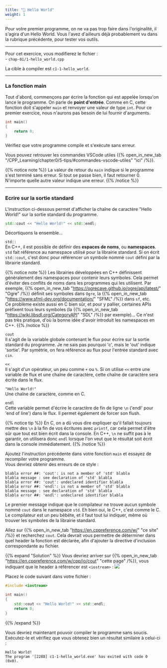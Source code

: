 ```yaml
---
title: "👋 Hello World"
weight: 1
---
```


Pour votre premier programme, on ne va pas trop faire dans l'originalité, il s'agira d'un Hello World.
Vous l'avez d'ailleurs déjà probablement vu dans la rubrique précédente, pour tester vos outils.

---

Pour cet exercice, vous modifierez le fichier :\
\- `chap-01/1-hello_world.cpp`

La cible à compiler est `c1-1-hello_world`.

---

### La fonction main

Tout d'abord, commençons par écrire la fonction qui est appelée lorsqu'on lance le programme. On parle de **point d'entrée**. Comme en C, cette fonction doit s'appeler `main` et renvoyer une valeur de type `int`. Pour ce premier exercice, nous n'aurons pas besoin de lui fournir d'arguments.

```cpp
int main()
{
    return 0;
}
```

Vérifiez que votre programme compile et s'exécute sans erreur.

Vous pouvez retrouver les commandes VSCode utiles {{% open_in_new_tab "/CPP_Learning/chapter0/5-tips/#commandes-vscode-utiles" "ici" /%}}.

{{% notice note %}}
La valeur de retour du `main` indique si le programme s'est terminé sans erreur. Si tout se passe bien, il faut retourner 0. N'importe quelle autre valeur indique une erreur.
{{% /notice %}}

---

### Ecrire sur la sortie standard

L'instruction ci-dessous permet d'afficher la chaîne de caractère "Hello World!" sur la sortie standard du programme. 
```cpp
std::cout << "Hello World!" << std::endl;
```

Décortiquons la ensemble...

`std::`\
En C++, il est possible de définir des **espaces de noms**, ou **namespaces**.\
`std` fait référence au namespace utilisé pour la librairie standard.
Si on écrit `std::cout`, c'est donc pour référencer un symbole nommé `cout` défini par la librairie standard.

{{% notice note %}}
Les librairies développées en C++ définissent généralement des namespaces pour contenir leurs symboles. Cela permet d'éviter des conflits de noms dans les programmes qui les utilisent. Par exemple, {{% open_in_new_tab "https://ogrecave.github.io/ogre/api/latest/" "Ogre" /%}} définit ses symboles dans `Ogre`, la {{% open_in_new_tab "https://www.sfml-dev.org/documentation/" "SFML" /%}} dans `sf`, etc.\
Ce problème existe aussi en C bien sûr, et pour y pallier, certaines APIs préfixent tous leurs symboles (la {{% open_in_new_tab "https://wiki.libsdl.org/CategoryAPI" "SDL" /%}} par exemple)... Ce n'est pas très pratique, d'où la bonne idée d'avoir introduit les namespaces en C++.
{{% /notice %}}

`cout`\
Il s'agit de la variable globale contenant le flux pour écrire sur la sortie standard du programme. Je ne sais pas pourquoi 'c', mais le 'out' indique 'sortie'. Par symétrie, on fera référence au flux pour l'entrée standard avec `cin`.

`<<`\
Il s'agit d'un opérateur, un peu comme `+` ou `%`. Si on utilise `<<` entre une variable de flux et une chaîne de caractère, cette chaîne de caractère sera écrite dans le flux.

`"Hello World!"`\
Une chaîne de caractère, comme en C.

`endl`\
Cette variable permet d'écrire le caractère de fin de ligne `\n` ('endl' pour 'end of line') dans le flux. Il permet également de forcer son flush.

{{% notice tip %}}
En C, on a dû vous dire expliquer qu'il fallait toujours mettre des `\n` à la fin de vos écritures avec `printf`, car cela permet d'être sûr que tout est bien écrit dans la console. En C++, `\n` ne suffit pas à le garantir, on utilisera donc `endl` lorsque l'on veut que le résultat soit écrit dans la console immédiatement.
{{% /notice %}}

Ajoutez l'instruction précédente dans votre fonction `main` et essayez de recompiler votre programme.\
Vous devriez obtenir des erreurs de ce style :
```b
blabla error ##: 'cout': is not a member of 'std' blabla
blabla message : see declaration of 'std' blabla
blabla error ##: 'cout': undeclared identifier blabla
blabla error ##: 'endl': is not a member of 'std' blabla
blabla message : see declaration of 'std' blabla
blabla error ##: 'endl': undeclared identifier blabla
```

Le premier message indique que le compilateur ne trouve aucun symbole nommé `cout` dans le namespace `std`. Eh bien oui, le C++, c'est comme le C. Le compilateur est un peu bêbête, et il faut tout lui indiquer, même où trouver les symboles de la librairie standard.

Allez sur {{% open_in_new_tab "https://en.cppreference.com/w/" "ce site" /%}} et recherchez `cout`. Cela devrait vous permettre de déterminer dans quel header la fonction est déclarée, afin d'ajouter la directive d'inclusion correspondante au fichier.

{{% expand "Solution" %}}
Vous devriez arriver sur {{% open_in_new_tab "https://en.cppreference.com/w/cpp/io/cout" "cette page" /%}}, vous indiquant que le header à référencer est `<iostream>` :
![](/CPP_Learning/images/doc-cout.png)

Placez le code suivant dans votre fichier :
```cpp
#include <iostream>

int main()
{
    std::cout << "Hello World!" << std::endl;
    return 0;
}
```
{{% /expand %}}

Vous devriez maintenant pouvoir compiler le programme sans soucis. Exécutez-le et vérifiez que vous obtenez bien un résultat similaire à celui-ci :
```b
Hello World!
The program '[2288] c1-1-hello_world.exe' has exited with code 0 (0x0).
```
